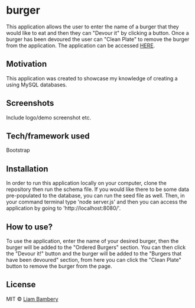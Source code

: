 # burger

This application allows the user to enter the name of a burger that they would like to eat and then they can "Devour it" by clicking a button. Once a burger has been devoured the user can "Clean Plate" to remove the burger from the application. The application can be accessed [HERE](https://blooming-savannah-63278.herokuapp.com/).

## Motivation
This application was created to showcase my knowledge of creating a using MySQL databases.

 
## Screenshots
Include logo/demo screenshot etc.

## Tech/framework used
Bootstrap


## Installation
In order to run this application locally on your computer, clone the repository then run the schema file. If you would like there to be some data pre-populated to the database, you can run the seed file as well. Then, in your command terminal type 'node server.js' and then you can access the application by going to 'http://localhost:8080/'.


## How to use?
To use the application, enter the name of your desired burger, then the burger will be added to the "Ordered Burgers" section. You can then click the "Devour it!" button and the burger will be added to the "Burgers that have been devoured" section, from here you can click the "Clean Plate" button to remove the burger from the page.
 

## License

MIT © [Liam Bambery](liambambery.com)